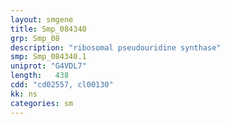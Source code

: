 ```yaml
---
layout: smgene
title: Smp_084340
grp: Smp_08
description: "ribosomal pseudouridine synthase"
smp: Smp_084340.1
uniprot: "G4VDL7"
length:   438
cdd: "cd02557, cl00130"
kk: ns
categories: sm
---
```

